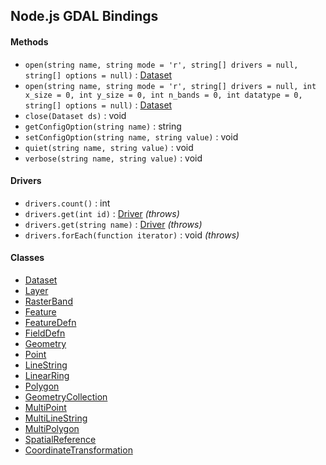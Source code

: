 ## Node.js GDAL Bindings

#### Methods

- `open(string name, string mode = 'r', string[] drivers = null, string[] options = null)` : [Dataset](dataset.md)
- `open(string name, string mode = 'r', string[] drivers = null, int x_size = 0, int y_size = 0, int n_bands = 0, int datatype = 0, string[] options = null)` : [Dataset](dataset.md) 
- `close(Dataset ds)` : void
- `getConfigOption(string name)` : string
- `setConfigOption(string name, string value)` : void
- `quiet(string name, string value)` : void
- `verbose(string name, string value)` : void

#### Drivers 

- `drivers.count()` : int
- `drivers.get(int id)` : [Driver](driver.md) *(throws)*
- `drivers.get(string name)` : [Driver](driver.md) *(throws)*
- `drivers.forEach(function iterator)` : void *(throws)*

#### Classes

- [Dataset](dataset.md)
- [Layer](layer.md)
- [RasterBand](rasterband.md)
- [Feature](feature.md)
- [FeatureDefn](featuredefn.md)
- [FieldDefn](fielddefn.md)
- [Geometry](geometry.md)
- [Point](point.md)
- [LineString](linestring.md)
- [LinearRing](linearring.md)
- [Polygon](polygon.md)
- [GeometryCollection](geometrycollection.md)
- [MultiPoint](multipoint.md)
- [MultiLineString](multilinestring.md)
- [MultiPolygon](multipolygon.md)
- [SpatialReference](spatialreference.md)
- [CoordinateTransformation](coordinatetransformation.md)